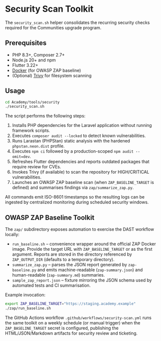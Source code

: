 # Security Scan Toolkit

The `security_scan.sh` helper consolidates the recurring security checks required for the Communities upgrade program.

## Prerequisites
- PHP 8.3+, Composer 2.7+
- Node.js 20+ and npm
- Flutter 3.22+
- [Docker](https://docs.docker.com/get-docker/) (for OWASP ZAP baseline)
- (Optional) [Trivy](https://aquasecurity.github.io/trivy/v0.50/) for filesystem scanning

## Usage
```bash
cd Academy/tools/security
./security_scan.sh
```

The script performs the following steps:
1. Installs PHP dependencies for the Laravel application without running framework scripts.
2. Executes `composer audit --locked` to detect known vulnerabilities.
3. Runs Larastan (PHPStan) static analysis with the hardened `phpstan.neon.dist` profile.
4. Executes `npm ci` followed by a production-scoped `npm audit --omit=dev`.
5. Refreshes Flutter dependencies and reports outdated packages that require review for CVEs.
6. Invokes Trivy (if available) to scan the repository for HIGH/CRITICAL vulnerabilities.
7. Launches an OWASP ZAP baseline scan (when `ZAP_BASELINE_TARGET` is defined) and summarises findings via `zap/summarize_zap.py`.

All commands emit ISO-8601 timestamps so the resulting logs can be ingested by centralized monitoring during scheduled security windows.

## OWASP ZAP Baseline Toolkit

The `zap/` subdirectory exposes automation to exercise the DAST workflow locally:

- `run_baseline.sh` – convenience wrapper around the official ZAP Docker image. Provide the target URL with `ZAP_BASELINE_TARGET` or as the first argument. Reports are stored in the directory referenced by `ZAP_OUTPUT_DIR` (defaults to a temporary directory).
- `summarize_zap.py` – parses the JSON report generated by `zap-baseline.py` and emits machine-readable (`zap-summary.json`) and human-readable (`zap-summary.md`) summaries.
- `sample_zap_report.json` – fixture mirroring the JSON schema used by automated tests and CI summarisation.

Example invocation:
```bash
export ZAP_BASELINE_TARGET="https://staging.academy.example"
./zap/run_baseline.sh
```

The GitHub Actions workflow `.github/workflows/security-scan.yml` runs the same toolkit on a weekly schedule (or manual trigger) when the `ZAP_BASELINE_TARGET` secret is configured, publishing the HTML/JSON/Markdown artifacts for security review and ticketing.
